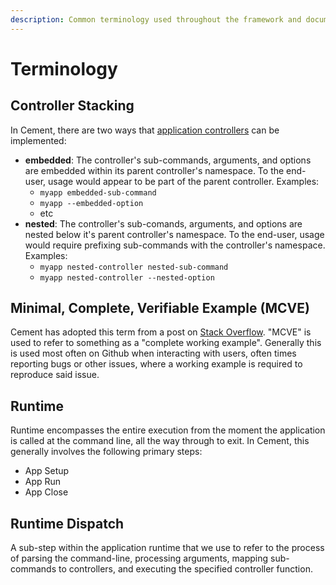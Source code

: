 ```yaml
---
description: Common terminology used throughout the framework and documentation.
---
```


# Terminology

## Controller Stacking

In Cement, there are two ways that [application controllers](core-foundation/controllers.md) can be  implemented:

* **embedded**: The controller's sub-commands, arguments, and options are embedded within its parent controller's namespace.  To the end-user, usage would appear to be part of the parent controller. Examples:
  * `myapp embedded-sub-command`
  * `myapp --embedded-option`
  * etc
* **nested**: The controller's sub-comands, arguments, and options are nested below it's parent controller's namespace.  To the end-user, usage would require prefixing sub-commands with the controller's namespace.  Examples:
  * `myapp nested-controller nested-sub-command`
  * `myapp nested-controller --nested-option`

## Minimal, Complete, Verifiable Example \(MCVE\)

Cement has adopted this term from a post on [Stack Overflow](https://stackoverflow.com/help/mcve).  "MCVE" is used to refer to something as a "complete working example".  Generally this is used most often on Github when interacting with users, often times reporting bugs or other issues, where a working example is required to reproduce said issue.

## Runtime

Runtime encompasses the entire execution from the moment the application is called at the command line, all the way through to exit.  In Cement, this generally involves the following primary steps:

* App Setup
* App Run
* App Close

## Runtime Dispatch

A sub-step within the application runtime that we use to refer to the process of parsing the command-line, processing arguments, mapping sub-commands to controllers, and executing the specified controller function.

##

